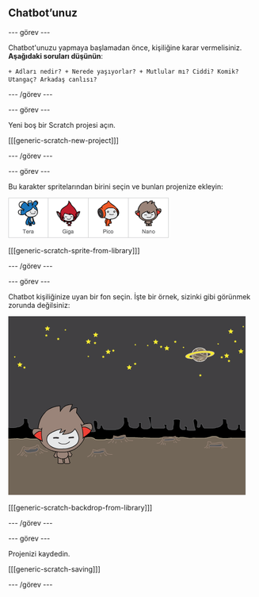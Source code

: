## Chatbot’unuz

\--- görev \---

Chatbot'unuzu yapmaya başlamadan önce, kişiliğine karar vermelisiniz. **Aşağıdaki soruları düşünün**:

    + Adları nedir? + Nerede yaşıyorlar? + Mutlular mı? Ciddi? Komik? Utangaç? Arkadaş canlısı?
    

\--- /görev \---

\--- görev \---

Yeni boş bir Scratch projesi açın.

[[[generic-scratch-new-project]]]

\--- /görev \---

\--- görev \---

Bu karakter spritelarından birini seçin ve bunları projenize ekleyin:

![Bir karakter seç](images/chatbot-characters.png)

[[[generic-scratch-sprite-from-library]]]

\--- /görev \---

\--- görev \---

Chatbot kişiliğinize uyan bir fon seçin. İşte bir örnek, sizinki gibi görünmek zorunda değilsiniz:

![Bir arka plan seç](images/chatbot-backdrop.png)

[[[generic-scratch-backdrop-from-library]]]

\--- /görev \---

\--- görev \---

Projenizi kaydedin.

[[[generic-scratch-saving]]]

\--- /görev \---